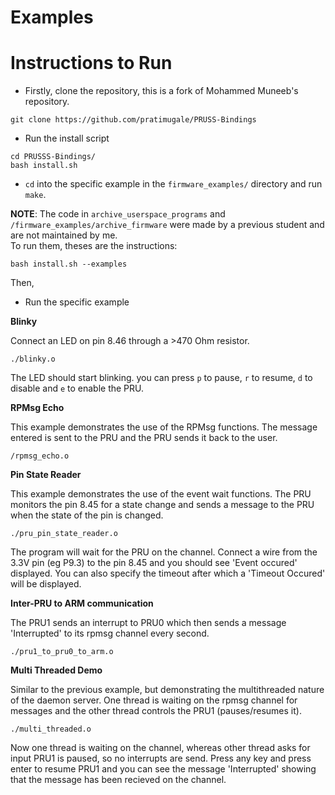 # Examples

# Instructions to Run

* Firstly, clone the repository, this is a fork of Mohammed Muneeb's repository.
```
git clone https://github.com/pratimugale/PRUSS-Bindings
```
* Run the install script 
```
cd PRUSSS-Bindings/
bash install.sh
```

* `cd` into the specific example in the `firmware_examples/` directory and run `make`.

**NOTE**: The code in `archive_userspace_programs` and `/firmware_examples/archive_firmware` were made by a previous student and are not maintained by me. <br>
To run them, theses are the instructions:

```
bash install.sh --examples
```
Then, 
* Run the specific example

**Blinky**

Connect an LED on pin 8.46 through a >470 Ohm resistor.
```
./blinky.o
```
The LED should start blinking. you can press `p` to pause, `r` to resume, `d` to disable and `e` to enable the PRU.

**RPMsg Echo**

This example demonstrates the use of the RPMsg functions. The message entered is sent to the PRU and the PRU sends it back to the user.
```
/rpmsg_echo.o
```
**Pin State Reader**

This example demonstrates the use of the event wait functions. The PRU monitors the pin 8.45 for a state change and sends a message to the PRU when the state of the pin is changed.
```
./pru_pin_state_reader.o
```
The program will wait for the PRU on the channel. Connect a wire from the 3.3V pin (eg P9.3) to the pin 8.45 and you should see 'Event occured' displayed. You can also specify the timeout after which a 'Timeout Occured' will be displayed.

**Inter-PRU to ARM communication**

The PRU1 sends an interrupt to PRU0 which then sends a message 'Interrupted' to its rpmsg channel every second.
```
./pru1_to_pru0_to_arm.o
```

**Multi Threaded Demo**

Similar to the previous example, but demonstrating the multithreaded nature of the daemon server. One thread is waiting on the rpmsg channel for messages and the other thread controls the PRU1 (pauses/resumes it).
```
./multi_threaded.o
```
Now one thread is waiting on the channel, whereas other thread asks for input PRU1 is paused, so no interrupts are send. Press any key and press enter to resume PRU1 and you can see the message 'Interrupted' showing that the message has been recieved on the channel.

